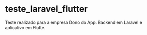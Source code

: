 # teste_laravel_flutter
 Teste realizado para a empresa Dono do App. Backend em Laravel e aplicativo em Flutte.
